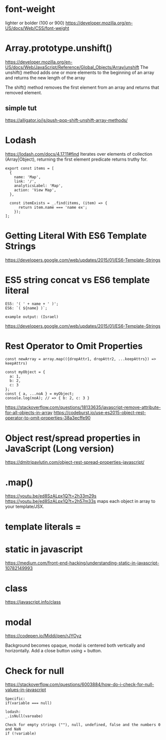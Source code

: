 # font-weight
lighter or bolder (100 or 900)
https://developer.mozilla.org/en-US/docs/Web/CSS/font-weight

# Array.prototype.unshift()
https://developer.mozilla.org/en-US/docs/Web/JavaScript/Reference/Global_Objects/Array/unshift
The unshift() method adds one or more elements to the beginning of an array and returns the new length of the array

The shift() method removes the first element from an array and returns that removed element.

## simple tut
https://alligator.io/js/push-pop-shift-unshift-array-methods/

# Lodash
https://lodash.com/docs/4.17.11#find
Iterates over elements of collection (Array|Object), returning the first element predicate returns truthy for.
```
export const items = [
  {
    name: 'Map',
    link: '/',
    analyticsLabel: 'Map',
    action: 'View Map',
  },
  
  const itemExists = _.find(items, (item) => {
      return item.name === 'name ex';
    });
];
```
# Getting Literal With ES6 Template Strings
https://developers.google.com/web/updates/2015/01/ES6-Template-Strings

# ES5 string concat vs ES6 template literal
```
ES5: '( ' + name + ' )';
ES6: `( ${name} )`;

example output: (Israel)
```
https://developers.google.com/web/updates/2015/01/ES6-Template-Strings

# Rest Operator to Omit Properties
```
const newArray = array.map(({dropAttr1, dropAttr2, ...keepAttrs}) => keepAttrs)

const myObject = {
  a: 1,
  b: 2,
  c: 3
};
const { a, ...noA } = myObject;
console.log(noA); // => { b: 2, c: 3 }
```
https://stackoverflow.com/questions/18133635/javascript-remove-attribute-for-all-objects-in-array
https://codeburst.io/use-es2015-object-rest-operator-to-omit-properties-38a3ecffe90

# Object rest/spread properties in JavaScript (Long version)
https://dmitripavlutin.com/object-rest-spread-properties-javascript/

# .map()
https://youtu.be/ed8SzALpx1Q?t=2h33m29s
https://youtu.be/ed8SzALpx1Q?t=2h57m33s
maps each object in array to your template/JSX.

# template literals = ` `

# static in javascript
https://medium.com/front-end-hacking/understanding-static-in-javascript-10782149993

# class
https://javascript.info/class

# modal

https://codepen.io/Middi/pen/rJYOyz

Background becomes opaque, modal is centered both vertically and horizontally. Add a close button using + button.

# Check for null

https://stackoverflow.com/questions/6003884/how-do-i-check-for-null-values-in-javascript

```
Specific:
if(variable === null)

lodash:
_.isNull(varoabe)

Check for empty strings (""), null, undefined, false and the numbers 0 and NaN
if (!variable)


```

